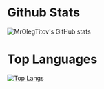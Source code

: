 # Github Stats
![MrOlegTitov's GitHub stats](https://github-readme-stats.vercel.app/api?username=mrolegtitov&show_icons=true&theme=radical)
# Top Languages 
[![Top Langs](https://github-readme-stats.vercel.app/api/top-langs/?username=mrolegtitov&langs_count=8)](https://github.com/anuraghazra/github-readme-stats)
<!--
**MrOlegTitov/MrOlegTitov** is a ✨ _special_ ✨ repository because its `README.md` (this file) appears on your GitHub profile.

Here are some ideas to get you started:

- 🔭 I’m currently working on ...
- 🌱 I’m currently learning ...
- 👯 I’m looking to collaborate on ...
- 🤔 I’m looking for help with ...
- 💬 Ask me about ...
- 📫 How to reach me: ...
- 😄 Pronouns: ...
- ⚡ Fun fact: ...
-->
